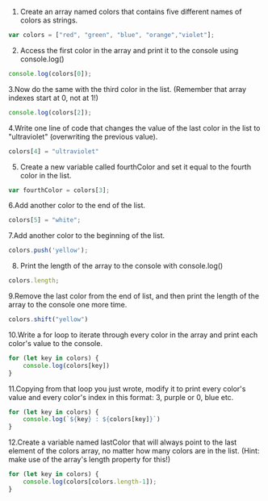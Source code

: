1. Create an array named colors that contains five different names of colors as strings.

```js
var colors = ["red", "green", "blue", "orange","violet"];
```

2. Access the first color in the array and print it to the console using console.log()

```js
console.log(colors[0]);
```

3.Now do the same with the third color in the list. (Remember that array indexes start at 0, not at 1!)

```js
console.log(colors[2]);
```

4.Write one line of code that changes the value of the last color in the list to "ultraviolet" (overwriting the previous value).

```js
colors[4] = "ultraviolet"
```

5. Create a new variable called fourthColor and set it equal to the fourth color in the list.

```js
var fourthColor = colors[3];
```

6.Add another color to the end of the list.

```js
colors[5] = "white";
```

7.Add another color to the beginning of the list.

```js
colors.push('yellow');

```

8. Print the length of the array to the console with console.log()

```js
colors.length;
```

9.Remove the last color from the end of list, and then print the length of the array to the console one more time.

```js
colors.shift("yellow")
```

10.Write a for loop to iterate through every color in the array and print each color's value to the console.

```js
for (let key in colors) {
    console.log(colors[key])
}
```

11.Copying from that loop you just wrote, modify it to print every color's value and every color's index in this format: 3, purple or 0, blue etc.

```js
for (let key in colors) {
    console.log(`${key} : ${colors[key]}`)
}
```

12.Create a variable named lastColor that will always point to the last element of the colors array, no matter how many colors are in the list. (Hint: make use of the array's length property for this!)

```js
for (let key in colors) {
    console.log(colors[colors.length-1]);
}
```